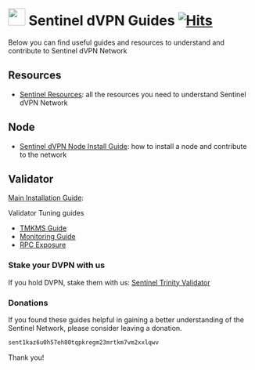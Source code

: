 # <img src="https://user-images.githubusercontent.com/114076168/191721379-88f4b6ca-6463-4458-aab4-73d29d1bc7a0.jpg" width="35" height="35"> Sentinel dVPN Guides [![Hits](https://hits.seeyoufarm.com/api/count/incr/badge.svg?url=https%3A%2F%2Fgithub.com%2Fp4privacy%2Fsentinel_resources&count_bg=%230000ff&title_bg=%23555555&icon=&icon_color=%23E7E7E7&title=hits&edge_flat=false)](https://hits.seeyoufarm.com)

Below you can find useful guides and resources to understand and contribute to Sentinel dVPN Network

## Resources

* [Sentinel Resources](https://trinityprivacy.gitbook.io/sentinel-resources/): all the resources you need to understand Sentinel dVPN Network

## Node

* [Sentinel dVPN Node Install Guide](https://trinityprivacy.gitbook.io/sentinel-dvpn-node-guide/): how to install a node and contribute to the network

## Validator

[Main Installation Guide](https://trinityprivacy.gitbook.io/sentinel-validator-install-guide/): 

Validator Tuning guides

- [TMKMS Guide](https://trinityprivacy.gitbook.io/tmkms-guide-for-sentinel-validator/)
- [Monitoring Guide](https://trinityprivacy.gitbook.io/validator-monitoring-setup-guide/)
- [RPC Exposure](https://trinityprivacy.gitbook.io/sentinel-rpc-exposure/)

### Stake your DVPN with us

If you hold DVPN, stake them with us: [Sentinel Trinity Validator](https://www.mintscan.io/sentinel/validators/sentvaloper1mcwvu4vpvfcnxduzpelehmgga282wtc0xux7se)

### Donations

If you found these guides helpful in gaining a better understanding of the Sentinel Network, please consider leaving a donation.

```diff
sent1kaz6u0h57eh80tqpkregm23mrtkm7vm2xxlqwv
```
Thank you!
